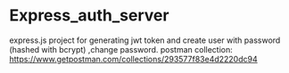 # Express_auth_server
express.js project for generating jwt token and create user with password (hashed with bcrypt) ,change password.
postman collection:
https://www.getpostman.com/collections/293577f83e4d2220dc94
